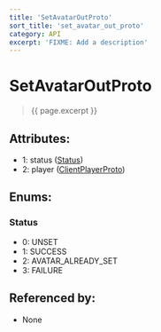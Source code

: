 ```yaml
---
title: 'SetAvatarOutProto'
sort_title: 'set_avatar_out_proto'
category: API
excerpt: 'FIXME: Add a description'
---
```


[comment]: <> (THIS PART IS GENERATED - AKA DON'T EDIT THIS PART MANUALLY)

# SetAvatarOutProto

> {{ page.excerpt }}

## Attributes:

- 1: status ([Status](#status))
- 2: player ([ClientPlayerProto](../ClientPlayerProto/))

## Enums:

### Status
- 0: UNSET
- 1: SUCCESS
- 2: AVATAR_ALREADY_SET
- 3: FAILURE

## Referenced by:

- None

[comment]: <> (YOU CAN EDIT AFTER THIS)
